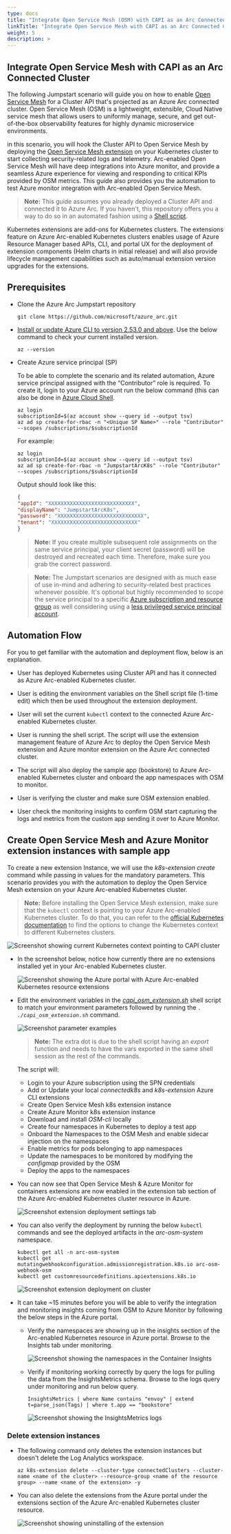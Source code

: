```yaml
---
type: docs
title: "Integrate Open Service Mesh (OSM) with CAPI as an Arc Connected Cluster"
linkTitle: "Integrate Open Service Mesh with CAPI as an Arc Connected Cluster"
weight: 5
description: >
---
```


## Integrate Open Service Mesh with CAPI as an Arc Connected Cluster

The following Jumpstart scenario will guide you on how to enable [Open Service Mesh](https://openservicemesh.io/) for a Cluster API that's projected as an Azure Arc connected cluster. Open Service Mesh (OSM) is a lightweight, extensible, Cloud Native service mesh that allows users to uniformly manage, secure, and get out-of-the-box observability features for highly dynamic microservice environments.

in this scenario, you will hook the Cluster API to Open Service Mesh by deploying the [Open Service Mesh extension](https://aka.ms/arc-osm-doc) on your Kubernetes cluster to start collecting security-related logs and telemetry. Arc-enabled Open Service Mesh will have deep integrations into Azure monitor, and provide a seamless Azure experience for viewing and responding to critical KPIs provided by OSM metrics. This guide also provides you the automation to test Azure monitor integration with Arc-enabled Open Service Mesh.

> **Note:** This guide assumes you already deployed a Cluster API and connected it to Azure Arc. If you haven't, this repository offers you a way to do so in an automated fashion using a [Shell script](/azure_arc_jumpstart/azure_arc_k8s/cluster_api/capi_azure/).

Kubernetes extensions are add-ons for Kubernetes clusters. The extensions feature on Azure Arc-enabled Kubernetes clusters enables usage of Azure Resource Manager based APIs, CLI, and portal UX for the deployment of extension components (Helm charts in initial release) and will also provide lifecycle management capabilities such as auto/manual extension version upgrades for the extensions.

## Prerequisites

- Clone the Azure Arc Jumpstart repository

    ```shell
    git clone https://github.com/microsoft/azure_arc.git
    ```

- [Install or update Azure CLI to version 2.53.0 and above](https://learn.microsoft.com/cli/azure/install-azure-cli?view=azure-cli-latest). Use the below command to check your current installed version.

  ```shell
  az --version
  ```

- Create Azure service principal (SP)

    To be able to complete the scenario and its related automation, Azure service principal assigned with the “Contributor” role is required. To create it, login to your Azure account run the below command (this can also be done in [Azure Cloud Shell](https://shell.azure.com/).

    ```shell
    az login
    subscriptionId=$(az account show --query id --output tsv)
    az ad sp create-for-rbac -n "<Unique SP Name>" --role "Contributor" --scopes /subscriptions/$subscriptionId
    ```

    For example:

    ```shell
    az login
    subscriptionId=$(az account show --query id --output tsv)
    az ad sp create-for-rbac -n "JumpstartArcK8s" --role "Contributor" --scopes /subscriptions/$subscriptionId
    ```

    Output should look like this:

    ```json
    {
    "appId": "XXXXXXXXXXXXXXXXXXXXXXXXXXXX",
    "displayName": "JumpstartArcK8s",
    "password": "XXXXXXXXXXXXXXXXXXXXXXXXXXXX",
    "tenant": "XXXXXXXXXXXXXXXXXXXXXXXXXXXX"
    }
    ```

    > **Note:** If you create multiple subsequent role assignments on the same service principal, your client secret (password) will be destroyed and recreated each time. Therefore, make sure you grab the correct password.

    > **Note:** The Jumpstart scenarios are designed with as much ease of use in-mind and adhering to security-related best practices whenever possible. It's optional but highly recommended to scope the service principal to a specific [Azure subscription and resource group](https://learn.microsoft.com/cli/azure/ad/sp?view=azure-cli-latest) as well considering using a [less privileged service principal account](https://learn.microsoft.com/azure/role-based-access-control/best-practices).

## Automation Flow

For you to get familiar with the automation and deployment flow, below is an explanation.

- User has deployed Kubernetes using Cluster API and has it connected as Azure Arc-enabled Kubernetes cluster.

- User is editing the environment variables on the Shell script file (1-time edit) which then be used throughout the extension deployment.

- User will set the current `kubectl` context to the connected Azure Arc-enabled Kubernetes cluster.

- User is running the shell script. The script will use the extension management feature of Azure Arc to deploy the Open Service Mesh extension and Azure monitor extension on the Azure Arc connected cluster.

- The script will also deploy the sample app (bookstore) to Azure Arc-enabled Kubernetes cluster and onboard the app namespaces with OSM to monitor.

- User is verifying the cluster and make sure OSM extension enabled.

- User check the monitoring insights to confirm OSM start capturing the logs and metrics from the custom app sending it over to Azure Monitor.

## Create Open Service Mesh and Azure Monitor extension instances with sample app

To create a new extension Instance, we will use the _k8s-extension create_ command while passing in values for the mandatory parameters. This scenario provides you with the automation to deploy the Open Service Mesh extension on your Azure Arc-enabled Kubernetes cluster.

> **Note:** Before installing the Open Service Mesh extension, make sure that the `kubectl` context is pointing to your Azure Arc-enabled Kubernetes cluster. To do that, you can refer to the [official Kubernetes documentation](https://kubernetes.io/docs/tasks/access-application-cluster/configure-access-multiple-clusters/) to find the options to change the Kubernetes context to different Kubernetes clusters.

![Screenshot showing current Kubernetes context pointing to CAPI cluster](./01.png)

- In the screenshot below, notice how currently there are no extensions installed yet in your Arc-enabled Kubernetes cluster.

  ![Screenshot showing the Azure portal with Azure Arc-enabled Kubernetes resource extensions](./02.png)

- Edit the environment variables in the [_capi_osm_extension.sh_](https://github.com/microsoft/azure_arc/blob/main/azure_arc_k8s_jumpstart/cluster_api/capi_osm_extension/capi_osm_extension.sh) shell script to match your environment parameters followed by running the *`. ./capi_osm_extension.sh`* command.

  ![Screenshot parameter examples](./03.png)

  > **Note:** The extra dot is due to the shell script having an *export* function and needs to have the vars exported in the same shell session as the rest of the commands.

  The script will:

  - Login to your Azure subscription using the SPN credentials
  - Add or Update your local _connectedk8s_ and _k8s-extension_ Azure CLI extensions
  - Create Open Service Mesh k8s extension instance
  - Create Azure Monitor k8s extension instance
  - Download and install _OSM-cli_ locally
  - Create four namespaces in Kubernetes to deploy a test app
  - Onboard the Namespaces to the OSM Mesh and enable sidecar injection on the namespaces
  - Enable metrics for pods belonging to app namespaces
  - Update the namespaces to be monitored by modifying the _configmap_ provided by the OSM
  - Deploy the apps to the namespaces

- You can now see that Open Service Mesh & Azure Monitor for containers extensions are now enabled in the extension tab section of the Azure Arc-enabled Kubernetes cluster resource in Azure.

  ![Screenshot extension deployment settings tab](./04.png)

- You can also verify the deployment by running the below `kubectl` commands and see the deployed artifacts in the _arc-osm-system_ namespace.

    ```shell
    kubectl get all -n arc-osm-system
    kubectl get mutatingwebhookconfiguration.admissionregistration.k8s.io arc-osm-webhook-osm
    kubectl get customresourcedefinitions.apiextensions.k8s.io
    ```

  ![Screenshot extension deployment on cluster](./05.png)

- It can take ~15 minutes before you will be able to verify the integration and monitoring insights coming from OSM to Azure Monitor by following the below steps in the Azure portal.

  - Verify the namespaces are showing up in the insights section of the Arc-enabled Kubernetes resource in Azure portal. Browse to the Insights tab under monitoring.

    ![Screenshot showing the namespaces in the Container Insights](./06.png)

  - Verify if monitoring working correctly by query the logs for pulling the data from the InsightsMetrics schema. Browse to the logs query under monitoring and run below query.
  
    ```shell
    InsightsMetrics | where Name contains "envoy" | extend t=parse_json(Tags) | where t.app == "bookstore"
    ```

    ![Screenshot showing the InsightsMetrics logs](./07.png)

### Delete extension instances

- The following command only deletes the extension instances but doesn't delete the Log Analytics workspace.

    ```shell
    az k8s-extension delete --cluster-type connectedClusters --cluster-name <name of the cluster> --resource-group <name of the resource group> --name <name of the extension> -y
    ```

- You can also delete the extensions from the Azure portal under the extensions section of the Azure Arc-enabled Kubernetes cluster resource.

  ![Screenshot showing uninstalling of the extension](./08.png)
